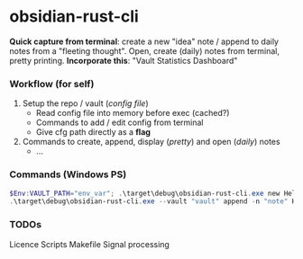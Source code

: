# obsidian-rust-cli

**Quick capture from terminal**: create a new "idea" note / append to daily notes from a "fleeting thought". Open, create (daily) notes from terminal, pretty printing. **Incorporate this**: "Vault Statistics Dashboard"

### Workflow (for self)

1. Setup the repo / vault (_config file_)
   - Read config file into memory before exec (cached?)
   - Commands to add / edit config from terminal
   - Give cfg path directly as a **flag**
2. Commands to create, append, display (_pretty_) and open (_daily_) notes
   - ...

### Commands (Windows PS)

```powershell
$Env:VAULT_PATH="env_var"; .\target\debug\obsidian-rust-cli.exe new Hello
.\target\debug\obsidian-rust-cli.exe --vault "vault" append -n "note" Hello
```

### TODOs

Licence
Scripts
Makefile
Signal processing

